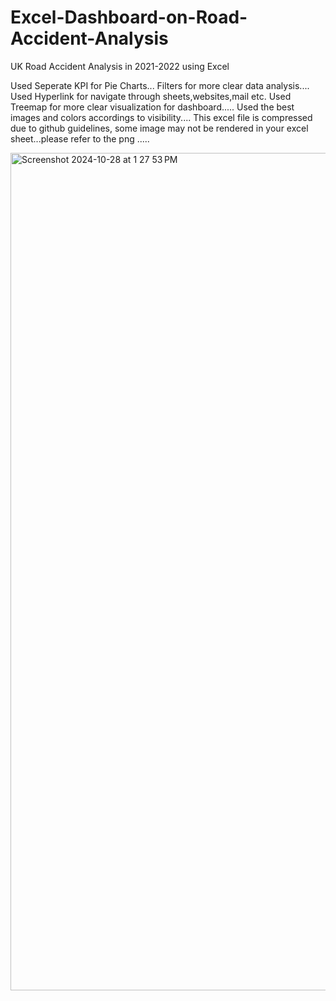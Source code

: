 # Excel-Dashboard-on-Road-Accident-Analysis
UK Road Accident Analysis in 2021-2022 using Excel

Used Seperate KPI for Pie Charts...
Filters for more clear data analysis....
Used Hyperlink for navigate through sheets,websites,mail etc.
Used Treemap for more clear visualization for dashboard.....
Used the best images and colors accordings to visibility....
This excel file is compressed due to github guidelines, some image may not be rendered in your excel sheet...please refer to the png .....

<img width="1340" alt="Screenshot 2024-10-28 at 1 27 53 PM" src="https://github.com/user-attachments/assets/758c33bf-d032-4d36-9bf3-739de6cb4c17">
